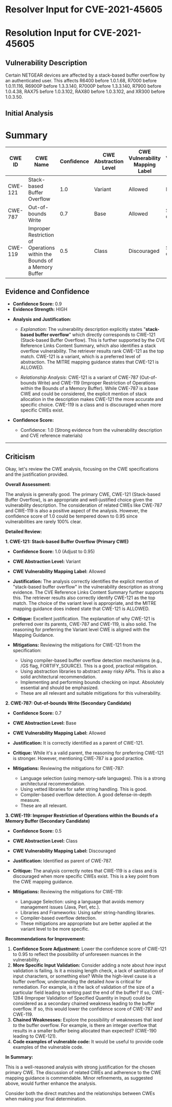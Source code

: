# Resolver Input for CVE-2021-45605

# Resolution Input for CVE-2021-45605

## Vulnerability Description
Certain NETGEAR devices are affected by a stack-based buffer overflow by an authenticated user. This affects R6400 before 1.0.1.68, R7000 before 1.0.11.116, R6900P before 1.3.3.140, R7000P before 1.3.3.140, R7900 before 1.0.4.38, RAX75 before 1.0.3.102, RAX80 before 1.0.3.102, and XR300 before 1.0.3.50.

## Initial Analysis
# Summary
| CWE ID | CWE Name | Confidence | CWE Abstraction Level | CWE Vulnerability Mapping Label | CWE-Vulnerability Mapping Notes |
|---|---|---|---|---|---|
| CWE-121 | Stack-based Buffer Overflow | 1.0 | Variant | Allowed | Primary CWE |
| CWE-787 | Out-of-bounds Write | 0.7 | Base | Allowed | Secondary Candidate |
| CWE-119 | Improper Restriction of Operations within the Bounds of a Memory Buffer | 0.5 | Class | Discouraged | Secondary Candidate |

## Evidence and Confidence

*   **Confidence Score:** 0.9
*   **Evidence Strength:** HIGH

- **Analysis and Justification:**  
  - *Explanation:* The vulnerability description explicitly states "**stack-based buffer overflow**" which directly corresponds to CWE-121 (Stack-based Buffer Overflow). This is further supported by the CVE Reference Links Content Summary, which also identifies a stack overflow vulnerability. The retriever results rank CWE-121 as the top match. CWE-121 is a variant, which is a preferred level of abstraction. The MITRE mapping guidance states that CWE-121 is ALLOWED.

  - *Relationship Analysis:* CWE-121 is a variant of CWE-787 (Out-of-bounds Write) and CWE-119 (Improper Restriction of Operations within the Bounds of a Memory Buffer). While CWE-787 is a base CWE and could be considered, the explicit mention of stack allocation in the description makes CWE-121 the more accurate and specific choice. CWE-119 is a class and is discouraged when more specific CWEs exist.

- **Confidence Score:**  
  - Confidence: 1.0 (Strong evidence from the vulnerability description and CVE reference materials)

---

## Criticism
Okay, let's review the CWE analysis, focusing on the CWE specifications and the justification provided.

**Overall Assessment:**

The analysis is generally good. The primary CWE, CWE-121 (Stack-based Buffer Overflow), is an appropriate and well-justified choice given the vulnerability description. The consideration of related CWEs like CWE-787 and CWE-119 is also a positive aspect of the analysis. However, the confidence score of 1.0 could be tempered down to 0.95 since vulnerabilities are rarely 100% clear.

**Detailed Review:**

**1. CWE-121: Stack-based Buffer Overflow (Primary CWE)**

*   **Confidence Score:** 1.0 (Adjust to 0.95)
*   **CWE Abstraction Level:** Variant
*   **CWE Vulnerability Mapping Label:** Allowed

*   **Justification:** The analysis correctly identifies the explicit mention of "stack-based buffer overflow" in the vulnerability description as strong evidence. The CVE Reference Links Content Summary further supports this. The retriever results also correctly identify CWE-121 as the top match. The choice of the variant level is appropriate, and the MITRE mapping guidance does indeed state that CWE-121 is ALLOWED.
*   **Critique:**  Excellent justification.  The explanation of why CWE-121 is preferred over its parents, CWE-787 and CWE-119, is also solid. The reasoning for preferring the Variant level CWE is aligned with the Mapping Guidance.
*   **Mitigations:** Reviewing the mitigations for CWE-121 from the specification:
    *   Using compiler-based buffer overflow detection mechanisms (e.g., /GS flag, FORTIFY_SOURCE). This is a good, practical mitigation.
    *   Using abstraction libraries to abstract away risky APIs. This is also a solid architectural recommendation.
    *   Implementing and performing bounds checking on input. Absolutely essential and should be emphasized.
    *   These are all relevant and suitable mitigations for this vulnerability.

**2. CWE-787: Out-of-bounds Write (Secondary Candidate)**

*   **Confidence Score:** 0.7
*   **CWE Abstraction Level:** Base
*   **CWE Vulnerability Mapping Label:** Allowed

*   **Justification:**  It is correctly identified as a parent of CWE-121.
*   **Critique:** While it's a valid parent, the reasoning for preferring CWE-121 is stronger. However, mentioning CWE-787 is a good practice.
*   **Mitigations:** Reviewing the mitigations for CWE-787:
    *   Language selection (using memory-safe languages).  This is a strong architectural recommendation.
    *   Using vetted libraries for safer string handling. This is good.
    *   Compiler-based overflow detection.  A good defense-in-depth measure.
    *   These are all relevant.

**3. CWE-119: Improper Restriction of Operations within the Bounds of a Memory Buffer (Secondary Candidate)**

*   **Confidence Score:** 0.5
*   **CWE Abstraction Level:** Class
*   **CWE Vulnerability Mapping Label:** Discouraged

*   **Justification:** Identified as parent of CWE-787.
*   **Critique:** The analysis correctly notes that CWE-119 is a class and is discouraged when more specific CWEs exist.  This is a key point from the CWE mapping guidance.
*   **Mitigations:** Reviewing the mitigations for CWE-119:
    *   Language Selection: using a language that avoids memory management issues (Java, Perl, etc.).
    *   Libraries and Frameworks: Using safer string-handling libraries.
    *   Compiler-based overflow detection.
    *   These mitigations are appropriate but are better applied at the variant level to be more specific.

**Recommendations for Improvement:**

1.  **Confidence Score Adjustment:** Lower the confidence score of CWE-121 to 0.95 to reflect the possibility of unforeseen nuances in the vulnerability.
2.  **More Specific Input Validation:** Consider adding a note about *how* input validation is failing. Is it a missing length check, a lack of sanitization of input characters, or something else? While the high-level cause is a buffer overflow, understanding the detailed *how* is critical for remediation. For example, is it the lack of validation of the size of a particular field leading to writing past the end of the buffer? If so, CWE-1284 (Improper Validation of Specified Quantity in Input) could be considered as a secondary chained weakness leading to the buffer overflow. If so, this would lower the confidence score of CWE-787 and CWE-119.
3.  **Chained Weaknesses:** Explore the possibility of weaknesses that *lead to* the buffer overflow. For example, is there an integer overflow that results in a smaller buffer being allocated than expected? (CWE-190 leading to CWE-121).
4.  **Code examples of vulnerable code:** It would be useful to provide code examples of the vulnerable code.

**In Summary:**

This is a well-reasoned analysis with strong justification for the chosen primary CWE. The discussion of related CWEs and adherence to the CWE mapping guidance is commendable. Minor refinements, as suggested above, would further enhance the analysis.

Consider both the direct matches and the relationships between CWEs
when making your final determination.
        